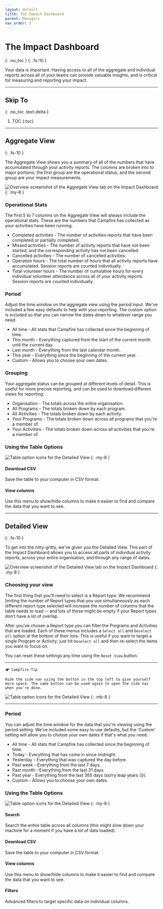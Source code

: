 ```yaml
---
layout: default
title: The Impact Dashboard
parent: Managers
nav_order: 3
---
```


# The Impact Dashboard
{: .no_toc }
{: .fs-10 }

Your data is important. Having access to all of the aggregate and individual reports across all of your teams can provide valuable insights, and is critical for measuring and reporting your impact.

---

## Skip To
{: .no_toc .text-delta }

1. TOC
{:toc}

---

## Aggregate View
{: .fs-10 }

The Aggregate View shows you a summary of all of the numbers that have accumulated through your activity reports. The columns are broken into to major portions; the first group are the operational status, and the second group are your impact measurements.

![Overview screenshot of the Aggregate View tab on the Impact Dashboard](./assets/impact-dashboard/general-view.png)
{: .my-8 }

### Operational Stats

The first 5 to 7 columns on the Aggregate View will always include the operational stats. These are the numbers that Campfire has collected as your activities have been running.

* Completed activities - The number of activities reports that have been completed or partially completed.
* Missed activities - The number of activity reports that have not been started, and the corresponding activity has not been cancelled.
* Cancelled activities - The number of cancelled activities.
* Operation hours - The total number of hours that all activity reports have accumulated. Session reports are counted individually.
* Total volunteer hours - The number of cumulative hours for every individual volunteer attendance across all of your activity reports. Session reports are counted individually.

### Period

Adjust the time window on the aggregate view using the period input. We've included a few easy defaults to help with your reporting. The custom option is included so that you can narrow the dates down to whatever range you need.

* All time - All stats that Campfire has collected since the beginning of time.
* This month - Everything captured from the start of the current month until the current day.
* Last month - Everything from the last calendar month.
* This year - Everything since the beginning of the current year.
* Custom - Allows you to choose your own dates.

### Grouping

Your aggregate status can be grouped at different levels of detail. This is useful for more precise reporting, and can be used to download different views for reporting.

* Organisation - The totals across the entire organisation.
* All Programs - The totals broken down by each program.
* All Activities - The totals broken down by each activity.
* Your Programs - The totals broken down across all programs that you're a member of.
* Your Activities - The totals broken down across all activities that you're a member of.

### Using the Table Options

![Table option icons for the Detailed View](./assets/impact-dashboard/general-table-icons.png)
{: .my-8 }

#### Download CSV

Save the table to your computer in CSV format.

#### View columns

Use this menu to show/hide columns to make it easier to find and compare the data that you want to see.

---

## Detailed View
{: .fs-10 }

To get into the nitty-gritty, we've given you the Detailed View. This part of the Impact Dashboard allows you to access all parts of individual activity reports, across your entire organisation, and through any range of dates.


![Overview screenshot of the Detailed View tab on the Impact Dashboard](./assets/impact-dashboard/detailed-view.png)
{: .my-8 }

### Choosing your view

The first thing that you'll need to select is a Report type. We recommend limiting the number of Report types that you use simultaneously as each different report type selected will increase the number of columns that the table needs to load -- and lots of these might be empty if your Report types don't have a lot of overlap.

After you've chosen a Report type you can filter the Programs and Activities that are loaded. Each of these menus includes a `Select all` and `Deselect all` option at the bottom of their lists. This is useful if you want to target a single Program or Activity; just hit `Deselect all` and then re-select the items you want to focus on.

You can reset these settings any time using the `Reset View` button.

---

```
🏕 Campfire Tip

Hide the side nav using the button in the top left to give yourself more space. The same button can be used again to open the side nav when you're done.
```

![Table option icons for the Detailed View](./assets/impact-dashboard/hide-side-nav.png)
{: .mb-8 }

---

### Period

You can adjust the time window for the data that you're viewing using the period setting. We've included some easy to use defaults, but the 'Custom' setting will allow you to choose your own dates if that's what you need.

* All time - All stats that Campfire has collected since the beginning of time.
* Today - Everything that has come in since midnight.
* Yesterday - Everything that was captured the day before.
* Past week - Everything from the last 7 days.
* Past month - Everything from the last 31 days.
* Past year - Everything from the last 365 days (sorry leap years 😥).
* Custom - Allows you to choose your own dates.

### Using the Table Options

![Table option icons for the Detailed View](./assets/impact-dashboard/detailed-table-icons.png)
{: .my-8 }

#### Search

Search the entire table across all columns (this might slow down your machine for a moment if you have a lot of data loaded).

#### Download CSV

Save the table to your computer in CSV format.

#### View columns

Use this menu to show/hide columns to make it easier to find and compare the data that you want to see.

#### Filters

Advanced filters to target specific data on individual columns.